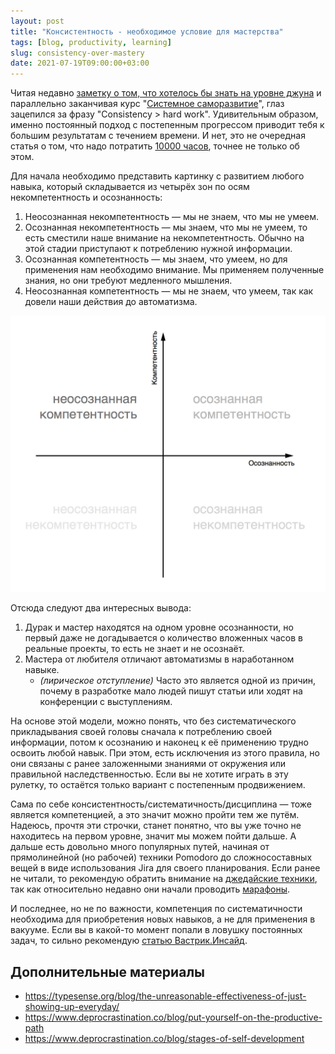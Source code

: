 ```yaml
---
layout: post
title: "Консистентность - необходимое условие для мастерства"
tags: [blog, productivity, learning]
slug: consistency-over-mastery
date: 2021-07-19T09:00:00+03:00
---
```


Читая недавно [заметку о том, что хотелось бы знать на уровне джуна](https://www.freecodecamp.org/news/lessons-learned-after-11-years-coding/) и параллельно заканчивая курс "[Системное саморазвитие](https://system-school.ru/introonline)", глаз зацепился за фразу "Consistency > hard work". Удивительным образом, именно постоянный подход с постепенным прогрессом приводит тебя к большим результатам с течением времени. И нет, это не очередная статья о том, что надо потратить [10000 часов](https://www.forbes.ru/forbes/issue/2009-04/7255-pravilo-10000-chasov), точнее не только об этом.

Для начала необходимо представить картинку с развитием любого навыка, который складывается из четырёх зон по осям некомпетентность и осознанность:
1. Неосознанная некомпетентность — мы не знаем, что мы не умеем.
2. Осознанная некомпетентность — мы знаем, что мы не умеем, то есть сместили наше внимание на некомпетентность. Обычно на этой стадии приступают к потреблению нужной информации.
3. Осознанная компетентность — мы знаем, что умеем, но для применения нам необходимо внимание. Мы применяем полученные знания, но они требуют медленного мышления.
4. Неосознанная компетентность — мы не знаем, что умеем, так как довели наши действия до автоматизма.

![Квадрат компетенций](/images/Pasted%20image%2020210713154713.png)

Отсюда следуют два интересных вывода:
1. Дурак и мастер находятся на одном уровне осознанности, но первый даже не догадывается о количество вложенных часов в реальные проекты, то есть не знает и не осознаёт.
2. Мастера от любителя отличают автоматизмы в наработанном навыке.
   - _(лирическое отступление)_ Часто это является одной из причин, почему в разработке мало людей пишут статьи или ходят на конференции с выступлениям.

На основе этой модели, можно понять, что без систематического прикладывания своей головы сначала к потреблению своей информации, потом к осознанию и наконец к её применению трудно освоить любой навык. При этом, есть исключения из этого правила, но они связаны с ранее заложенными знаниями от окружения или правильной наследственностью. Если вы не хотите играть в эту рулетку, то остаётся только вариант с постепенным продвижением.

Сама по себе консистентность/систематичность/дисциплина — тоже является компетенцией, а это значит можно пройти тем же путём. Надеюсь, прочтя эти строчки, станет понятно, что вы уже точно не находитесь на первом уровне, значит мы можем пойти дальше. А дальше есть довольно много популярных путей, начиная от прямолинейной (но рабочей) техники Pomodoro до сложносоставных вещей в виде использования Jira для своего планирования. Если ранее не читали, то рекомендую обратить внимание на [джедайские техники](https://vanadium23.me/jedi-book-experiments/), так как относительно недавно они начали проводить [марафоны](https://hyls.ru/jedi_max).

И последнее, но не по важности, компетенция по систематичности необходима для приобретения новых навыков, а не для применения в вакууме. Если вы в какой-то момент попали в ловушку постоянных задач, то сильно рекомендую [статью Вастрик.Инсайд](https://vas3k.ru/inside/43/).

## Дополнительные материалы

- https://typesense.org/blog/the-unreasonable-effectiveness-of-just-showing-up-everyday/
- https://www.deprocrastination.co/blog/put-yourself-on-the-productive-path
- https://www.deprocrastination.co/blog/stages-of-self-development
